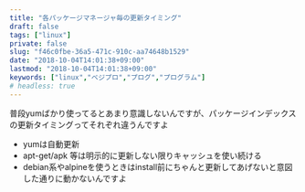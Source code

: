 ```yaml
---
title: "各パッケージマネージャ毎の更新タイミング"
draft: false
tags: ["linux"]
private: false
slug: "f46c0fbe-36a5-471c-910c-aa74648b1529"
date: "2018-10-04T14:01:38+09:00"
lastmod: "2018-10-04T14:01:38+09:00"
keywords: ["linux","ベジプロ","プログ","プログラム"]
# headless: true
---
```


普段yumばかり使ってるとあまり意識しないんですが、パッケージインデックスの更新タイミングってそれぞれ違うんですよ

* yumは自動更新
* apt-get/apk 等は明示的に更新しない限りキャッシュを使い続ける
* debian系やalpineを使うときはinstall前にちゃんと更新してあげないと意図した通りに動かないんですよ
